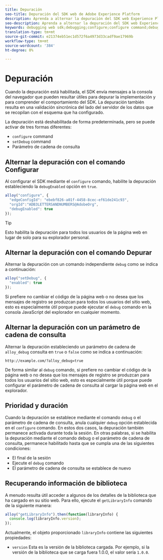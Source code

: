 ```yaml
---
title: Depuración
seo-title: Depuración del SDK web de Adobe Experience Platform
description: Aprenda a alternar la depuración del SDK web Experience Platform
seo-description: Aprenda a alternar la depuración del SDK web Experience Platform
keywords: debugging web sdk;debugging;configure;configure command;debug command;edgeConfigId;setDebug;debugEnabled;debug;
translation-type: tm+mt
source-git-commit: e21374eb51ec1d572f6a4973d33cadf9ae17969b
workflow-type: tm+mt
source-wordcount: '384'
ht-degree: 0%

---
```



# Depuración

Cuando la depuración está habilitada, el SDK envía mensajes a la consola del navegador que pueden resultar útiles para depurar la implementación y para comprender el comportamiento del SDK. La depuración también resulta en una validación sincrónica del lado del servidor de los datos que se recopilan con el esquema que ha configurado.

La depuración está deshabilitada de forma predeterminada, pero se puede activar de tres formas diferentes:

* `configure` command
* `setDebug` command
* Parámetro de cadena de consulta

## Alternar la depuración con el comando Configurar

Al configurar el SDK mediante el `configure` comando, habilite la depuración estableciendo la `debugEnabled` opción en `true`.

```javascript
alloy("configure", {
  "edgeConfigId": "ebebf826-a01f-4458-8cec-ef61de241c93",
  "orgId":"ADB3LETTERSANDNUMBERS@AdobeOrg",
  "debugEnabled": true
});
```

>[!TIP]
>
>Esto habilita la depuración para todos los usuarios de la página web en lugar de solo para su explorador personal.

## Alternar la depuración con el comando Depurar

Alternar la depuración con un comando independiente `debug` como se indica a continuación:

```javascript
alloy("setDebug", {
  "enabled": true
});
```

Si prefiere no cambiar el código de la página web o no desea que los mensajes de registro se produzcan para todos los usuarios del sitio web, esto es especialmente útil porque puede ejecutar el `debug` comando en la consola JavaScript del explorador en cualquier momento.

## Alternar la depuración con un parámetro de cadena de consulta

Alternar la depuración estableciendo un parámetro de cadena de `alloy_debug` consulta en `true` o `false` como se indica a continuación:

```HTTP
http://example.com/?alloy_debug=true
```

De forma similar al `debug` comando, si prefiere no cambiar el código de la página web o no desea que los mensajes de registro se produzcan para todos los usuarios del sitio web, esto es especialmente útil porque puede configurar el parámetro de cadena de consulta al cargar la página web en el explorador.

## Prioridad y duración

Cuando la depuración se establece mediante el comando `debug` o el parámetro de cadena de consulta, anula cualquier `debug` opción establecida en el `configure` comando. En estos dos casos, la depuración también permanece activada durante toda la sesión. En otras palabras, si se habilita la depuración mediante el comando debug o el parámetro de cadena de consulta, permanece habilitado hasta que se cumpla una de las siguientes condiciones:

* El final de la sesión
* Ejecute el `debug` comando
* El parámetro de cadena de consulta se establece de nuevo

## Recuperando información de biblioteca

A menudo resulta útil acceder a algunos de los detalles de la biblioteca que ha cargado en su sitio web. Para ello, ejecute el `getLibraryInfo` comando de la siguiente manera:

```js
alloy("getLibraryInfo").then(function(libraryInfo) {
  console.log(libraryInfo.version);
});
```

Actualmente, el objeto proporcionado `libraryInfo` contiene las siguientes propiedades:

* `version` Esta es la versión de la biblioteca cargada. Por ejemplo, si la versión de la biblioteca que se carga fuera 1.0.0, el valor sería `1.0.0`.

